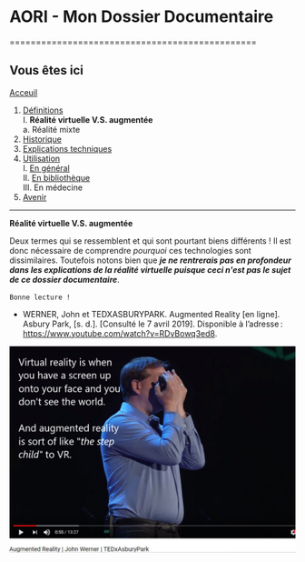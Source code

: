 # AORI - Mon Dossier Documentaire
===============================================

## Vous êtes ici  
[Acceuil](Introduction.md)

1. [Définitions](Definition.md)  
    I. **Réalité virtuelle V.S. augmentée**  
             a. Réalité mixte
2. [Historique](Histoire.md)
3. [Explications techniques](Fonctionnement.md)
4. [Utilisation](utilisation.md)  
     I.   [En général](engeneral.md)  
     II.  [En bibliothèque](bibli.md)  
     III. En médecine  
 5. [Avenir](Avenir.md)

-----------------------------------------------
 **Réalité virtuelle V.S. augmentée**
 
Deux termes qui se ressemblent et qui sont pourtant biens différents ! Il est donc nécessaire de comprendre *pourquoi* ces technologies sont dissimilaires. Toutefois notons bien que ___je ne rentrerais pas en profondeur dans les explications de la réalité virtuelle puisque ceci n'est pas le sujet de ce dossier documentaire___.

````
Bonne lecture !
````
* WERNER, John et TEDXASBURYPARK. Augmented Reality [en ligne]. Asbury Park, [s. d.]. [Consulté le 7 avril 2019]. Disponible à l’adresse : https://www.youtube.com/watch?v=RDvBowq3ed8.  

![Défintion facile](/Images/vs1.JPG)
 
 
